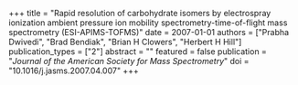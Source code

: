 +++
title = "Rapid resolution of carbohydrate isomers by electrospray ionization ambient pressure ion mobility spectrometry-time-of-flight mass spectrometry (ESI-APIMS-TOFMS)"
date = 2007-01-01
authors = ["Prabha Dwivedi", "Brad Bendiak", "Brian H Clowers", "Herbert H Hill"]
publication_types = ["2"]
abstract = ""
featured = false
publication = "*Journal of the American Society for Mass Spectrometry*"
doi = "10.1016/j.jasms.2007.04.007"
+++

